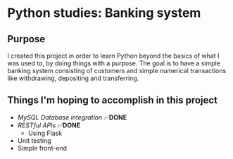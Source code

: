# Python studies: Banking system

## Purpose

I created this project in order to learn Python beyond the basics of what I was used to, by doing things with a purpose. The goal is to have a simple banking system consisting of customers and simple numerical transactions like withdrawing, depositing and transferring.

## Things I'm hoping to accomplish in this project

* *MySQL Database integration* ✅**DONE**
* *RESTful APIs* ✅**DONE**
    * Using Flask
* Unit testing
* Simple front-end
